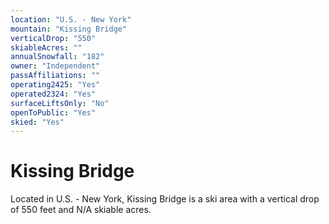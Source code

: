 ```yaml
---
location: "U.S. - New York"
mountain: "Kissing Bridge"
verticalDrop: "550"
skiableAcres: ""
annualSnowfall: "182"
owner: "Independent"
passAffiliations: ""
operating2425: "Yes"
operated2324: "Yes"
surfaceLiftsOnly: "No"
openToPublic: "Yes"
skied: "Yes"
---
```


# Kissing Bridge

Located in U.S. - New York, Kissing Bridge is a ski area with a vertical drop of 550 feet and N/A skiable acres.